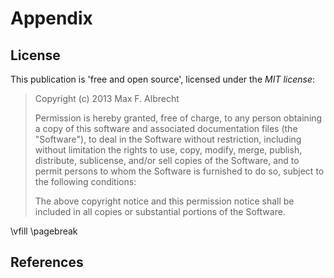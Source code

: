 # Appendix

## License

This publication is 'free and open source', 
licensed under the *MIT license*: 

> Copyright (c) 2013 Max F. Albrecht
> 
> Permission is hereby granted, free of charge, to any person obtaining a copy
> of this software and associated documentation files (the "Software"), to deal
> in the Software without restriction, including without limitation the rights
> to use, copy, modify, merge, publish, distribute, sublicense, and/or sell
> copies of the Software, and to permit persons to whom the Software is
> furnished to do so, subject to the following conditions:
> 
> The above copyright notice and this permission notice shall be included in
> all copies or substantial portions of the Software.


<!-- print-only -->
\vfill
\pagebreak

## References

<!-- List of References is inserted automatically
     at the end of the document.
-->
